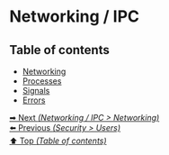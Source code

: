 # Networking / IPC

## Table of contents

- [Networking](networking.md)
- [Processes](processes.md)
- [Signals](signals.md)
- [Errors](errors.md)

[➡ Next _(Networking / IPC > Networking)_](networking.md)<br>
[⬅️ Previous _(Security > Users)_](../security/users.md)<br>
[⬆️ Top _(Table of contents)_](../../README.md#table-of-contents)<br>
